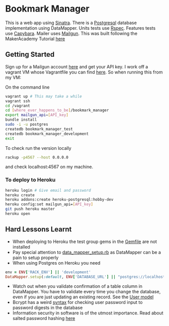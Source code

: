 # Bookmark Manager

This is a web app using [Sinatra](http://www.sinatrarb.com/). There is a [Postgresql](http://www.postgresql.org/) database implementation using DataMapper. Units tests use [Rspec](http://rspec.info/). Features tests use [Capybara](http://jnicklas.github.io/capybara/). Mailer uses [Mailgun](https://mailgun.com). This was built following the MakerAcademy Tutorial [here](https://github.com/makersacademy/course/tree/master/bookmark_manager)

## Getting Started

Sign up for a Mailgun account [here](https://mailgun.com) and get your API key. I work off a vagrant VM whose Vagrantfile you can find [here](https://github.com/DataMinerUK/MakersAcademy-VM). So when running this from my VM:

On the command line
```bash
vagrant up # This may take a while
vagrant ssh
cd /vagrant
cd [where_ever_happens_to_be]/bookmark_manager
export mailgun_api=[API_key]
bundle install
sudo -i -u postgres
createdb bookmark_manager_test
createdb bookmark_manager_development
exit
```
To check run the version locally
```bash
rackup -p4567 --host 0.0.0.0
```
and check localhost:4567 on my machine.

### To deploy to Heroku

```bash
heroku login # Give email and password
heroku create
heroku addons:create heroku-postgresql:hobby-dev
heroku config:set mailgun_api=[API_key]
git push heroku master
heroku open
```

## Hard Lessons Learnt

* When deploying to Heroku the test group gems in the [Gemfile](https://github.com/DataMinerUK/bookmark_manager/blob/master/Gemfile) are not installed
* Pay special attention to  [data_mapper_setup.rb](https://github.com/DataMinerUK/bookmark_manager/blob/master/app/data_mapper_setup.rb) as DataMapper can be a pain to setup properly
* When using Postgres on Heroku you need
```ruby
env = ENV['RACK_ENV'] || 'development'
DataMapper.setup(:default, ENV['DATABASE_URL'] || "postgres://localhost/bookmark_manager_#{env}")
```
* Watch out when you validate confirmation of a table column in DataMapper. You have to validate every time you change the database, even if you are just updating an existing record. See the [User model](https://github.com/DataMinerUK/bookmark_manager/blob/master/app/models/user.rb#L21)
* Bcrypt has a weird [syntax](https://github.com/DataMinerUK/bookmark_manager/blob/master/app/models/user.rb#L28) for checking user password input to password digests in the database
* Information security in software is of the utmost importance. Read about salted password hashing [here](https://crackstation.net/hashing-security.htm)
